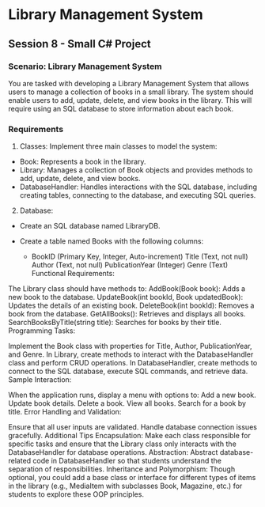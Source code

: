 # Library Management System

## Session 8 - Small C# Project

### Scenario: Library Management System
You are tasked with developing a Library Management System that allows users to manage a collection of books in a small library. The system should enable users to add, update, delete, and view books in the library. This will require using an SQL database to store information about each book.

### Requirements
1. Classes: Implement three main classes to model the system:
* Book: Represents a book in the library.
* Library: Manages a collection of Book objects and provides methods to add, update, delete, and view books.
* DatabaseHandler: Handles interactions with the SQL database, including creating tables, connecting to the database, and executing SQL queries.

2. Database:
* Create an SQL database named LibraryDB.
* Create a table named Books with the following columns:

	* BookID (Primary Key, Integer, Auto-increment)
Title (Text, not null)
Author (Text, not null)
PublicationYear (Integer)
Genre (Text)
Functional Requirements:

The Library class should have methods to:
AddBook(Book book): Adds a new book to the database.
UpdateBook(int bookId, Book updatedBook): Updates the details of an existing book.
DeleteBook(int bookId): Removes a book from the database.
GetAllBooks(): Retrieves and displays all books.
SearchBooksByTitle(string title): Searches for books by their title.
Programming Tasks:

Implement the Book class with properties for Title, Author, PublicationYear, and Genre.
In Library, create methods to interact with the DatabaseHandler class and perform CRUD operations.
In DatabaseHandler, create methods to connect to the SQL database, execute SQL commands, and retrieve data.
Sample Interaction:

When the application runs, display a menu with options to:
Add a new book.
Update book details.
Delete a book.
View all books.
Search for a book by title.
Error Handling and Validation:

Ensure that all user inputs are validated.
Handle database connection issues gracefully.
Additional Tips
Encapsulation: Make each class responsible for specific tasks and ensure that the Library class only interacts with the DatabaseHandler for database operations.
Abstraction: Abstract database-related code in DatabaseHandler so that students understand the separation of responsibilities.
Inheritance and Polymorphism: Though optional, you could add a base class or interface for different types of items in the library (e.g., MediaItem with subclasses Book, Magazine, etc.) for students to explore these OOP principles.
